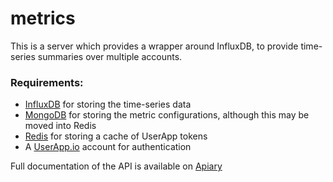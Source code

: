 metrics
=======

This is a server which provides a wrapper around InfluxDB, to provide time-series summaries over multiple accounts.

### Requirements:
 - [InfluxDB](http://influxdb.org/) for storing the time-series data
 - [MongoDB](http://mongodb.org) for storing the metric configurations, although this may be moved into Redis
 - [Redis](http://redis.io) for storing a cache of UserApp tokens
 - A [UserApp.io](http://userapp.io) account for authentication
 
Full documentation of the API is available on [Apiary](http://docs.influxmetrics.apiary.io/)
